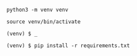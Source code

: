 `python3 -m venv venv`

`source venv/bin/activate`

`(venv) $ _ `

`(venv) $ pip install -r requirements.txt`
